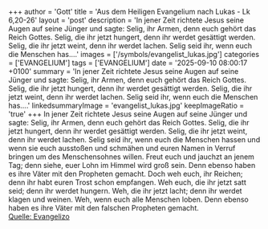 +++
author = 'Gott'
title = 'Aus dem Heiligen Evangelium nach Lukas - Lk 6,20-26'
layout = 'post'
description = 'In jener Zeit richtete Jesus seine Augen auf seine Jünger und sagte: Selig, ihr Armen, denn euch gehört das Reich Gottes. Selig, die ihr jetzt hungert, denn ihr werdet gesättigt werden. Selig, die ihr jetzt weint, denn ihr werdet lachen. Selig seid ihr, wenn euch die Menschen has....'
images = ['/symbols/evangelist_lukas.jpg']
categories = ['EVANGELIUM']
tags = ['EVANGELIUM']
date = '2025-09-10 08:00:17 +0100'
summary = 'In jener Zeit richtete Jesus seine Augen auf seine Jünger und sagte: Selig, ihr Armen, denn euch gehört das Reich Gottes. Selig, die ihr jetzt hungert, denn ihr werdet gesättigt werden. Selig, die ihr jetzt weint, denn ihr werdet lachen. Selig seid ihr, wenn euch die Menschen has....'
linkedsummaryImage = 'evangelist_lukas.jpg'
keepImageRatio = 'true'
+++
In jener Zeit richtete Jesus seine Augen auf seine Jünger und sagte: Selig, ihr Armen, denn euch gehört das Reich Gottes.
Selig, die ihr jetzt hungert, denn ihr werdet gesättigt werden. Selig, die ihr jetzt weint, denn ihr werdet lachen.
Selig seid ihr, wenn euch die Menschen hassen und wenn sie euch ausstoßen und schmähen und euren Namen in Verruf bringen um des Menschensohnes willen.<!--more-->
Freut euch und jauchzt an jenem Tag; denn siehe, euer Lohn im Himmel wird groß sein. Denn ebenso haben es ihre Väter mit den Propheten gemacht.
Doch weh euch, ihr Reichen; denn ihr habt euren Trost schon empfangen.
Weh euch, die ihr jetzt satt seid; denn ihr werdet hungern. Weh, die ihr jetzt lacht; denn ihr werdet klagen und weinen.
Weh, wenn euch alle Menschen loben. Denn ebenso haben es ihre Väter mit den falschen Propheten gemacht.<br> [Quelle: Evangelizo](https://evangeliumtagfuertag.org/DE/gospel)